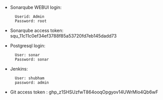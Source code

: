 * Sonarqube WEBUI login:
  
        Userid: Admin
        Password: root

* Sonarqube access token: squ_11c11c0ef34ef3788f85a53720fd7eb145dadd73

* Postgresql login:

        User: sonar
        Password: sonar

* Jenkins:

        User: shubham
        password: admin

* Git access token : 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    
